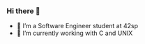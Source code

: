 ### Hi there 👋

- 🌱 I’m a Software Engineer student at 42sp
- 🔭 I’m currently working with C and UNIX

<!--
**EmmanuelTomiyoshi/EmmanuelTomiyoshi** is a ✨ _special_ ✨ repository because its `README.md` (this file) appears on your GitHub profile.


- 👯 I’m looking to collaborate on ...
- 🤔 I’m looking for help with ...
- 💬 Ask me about ...
- 📫 How to reach me: ...
- 😄 Pronouns: ...
- ⚡ Fun fact: ...
-->

